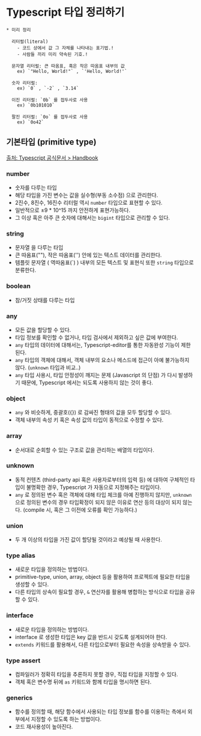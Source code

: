 # Typescript 타입 정리하기

```
* 미리 정리

  리터럴(literal)
    - 코드 상에서 값 그 자체를 나타내는 표기법.!
    - 사람들 끼리 미리 약속된 기호.!

  문자열 리터럴: 큰 따옴표, 혹은 작은 따옴표 내부의 값
    ex) `"Hello, World!"` , `'Hello, World!'`

  숫자 리터럴: 
    ex) `0` , `-2` , `3.14`

  이진 리터럴: `0b` 를 접두사로 사용
    ex) `0b101010`

  팔진 리터럴: `0o` 를 접두사로 사용
    ex) `0o42`

```

## 기본타입 (primitive type)
[출처: Typescript 공식문서 > Handbook](https://www.typescriptlang.org/docs/handbook/basic-types.html)

### number
- 숫자를 다루는 타입
- 해당 타입을 가진 변수는 값을 실수형(부동 소수점) 으로 관리한다. 
- 2진수, 8진수, 16진수 리터럴 역시 `number` 타입으로 표현할 수 있다.
- 일반적으로 ±9 * 10^15 까지 안전하게 표현가능하다.
- 그 이상 혹은 아주 큰 숫자에 대해서는 `bigint` 타입으로 관리할 수 있다.

### string
- 문자열 을 다루는 타입
- 큰 따옴표(""), 작은 따옴표('') 안에 있는 텍스트 데이터를 관리한다.
- 템플릿 문자열 ( 역따옴표(\`) ) 내부의 모든 텍스트 및 표현식 또한 `string` 타입으로 분류한다.

### boolean 
- 참/거짓 상태를 다루는 타입

### any
- 모든 값을 할당할 수 있다.
- 타입 정보를 확인할 수 없거나, 타입 검사에서 제외하고 싶은 값에 부여한다.
- `any` 타입의 데이터에 대해서는, Typescript-editor를 통한 자동완성 기능이 제한된다.
- `any` 타입의 객체에 대해서, 객체 내부의 요소나 메스드에 접근이 아예 불가능하지 않다. (`unknown` 타입과 비교..)
- `any` 타입 사용시, 타입 안정성이 깨지는 문제 (Javascript 의 단점) 가 다시 발생하기 때문에, Typescript 에서는 되도록 사용하지 않는 것이 좋다. 

### object
- `any` 와 비슷하게, 중괄호({}) 로 감싸진 형태의 값을 모두 할당할 수 있다.
- 객체 내부의 속성 키 혹은 속성 값의 타입이 동적으로 수정할 수 있다.

### array
- 순서대로 순회할 수 있는 구조로 값을 관리하는 배열의 타입이다.


### unknown
- 동적 컨텐츠 (third-party api 혹은 사용자로부터의 입력 등) 에 대하여 구체적인 타입이 불명확한 경우, Typescript 가 자동으로 지정해주는 타입이다.
- `any` 로 정의된 변수 혹은 객체에 대해 타입 체크를 아예 진행하지 않지만, `unknown` 으로 정의된 변수의 경우 타입확정이 되지 않은 이유로 연산 등의 대상이 되지 않는다. (compile 시, 혹은 그 이전에 오류를 확인 가능하다.)

### union
- 두 개 이상의 타입을 가진 값이 할당될 것이라고 예상될 때 사용한다.

### type alias
- 새로운 타입을 정의하는 방법이다.
- primitive-type, union, array, object 등을 활용하여 프로젝트에 필요한 타입을 생성할 수 있다.
- 다른 타입의 상속이 필요할 경우, `&` 연산자를 활용해 병합하는 방식으로 타입을 공유할 수 있다.

### interface
- 새로운 타입을 정의하는 방법이다.
- interface 로 생성한 타입은 key 값을 반드시 갖도록 설계되어야 한다.
- `extends` 키워드를 활용해서, 다른 타입으로부터 필요한 속성을 상속받을 수 있다.

### type assert
- 컴파일러가 정확히 타입을 추론하지 못할 경우, 직접 타입을 지정할 수 있다.
- 객체 혹은 변수명 뒤에 `as` 키워드와 함께 타입을 명시하면 된다.

### generics
- 함수를 정의할 때, 해당 함수에서 사용되는 타입 정보를 함수를 이용하는 측에서 외부에서 지정할 수 있도록 하는 방법이다.
- 코드 재사용성이 높아진다.

